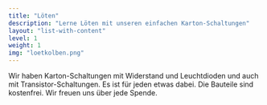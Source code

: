 ```yaml
---
title: "Löten"
description: "Lerne Löten mit unseren einfachen Karton-Schaltungen"
layout: "list-with-content"
level: 1
weight: 1
img: "loetkolben.png"
---
```


Wir haben Karton-Schaltungen mit Widerstand und Leuchtdioden und auch mit Transistor-Schaltungen. Es ist für jeden etwas dabei. Die Bauteile sind kostenfrei. Wir freuen uns über jede Spende.